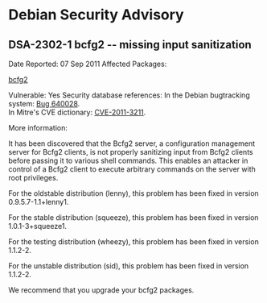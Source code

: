 
Debian Security Advisory
========================


DSA-2302-1 bcfg2 -- missing input sanitization
----------------------------------------------



Date Reported:
07 Sep 2011
Affected Packages:

[bcfg2](https://packages.debian.org/src:bcfg2)

Vulnerable:
Yes
Security database references:
In the Debian bugtracking system: [Bug 640028](https://bugs.debian.org/cgi-bin/bugreport.cgi?bug=640028).  
In Mitre's CVE dictionary: [CVE-2011-3211](https://security-tracker.debian.org/tracker/CVE-2011-3211).  

More information:

It has been discovered that the Bcfg2 server, a configuration management
server for Bcfg2 clients, is not properly sanitizing input from Bcfg2
clients before passing it to various shell commands. This enables an
attacker in control of a Bcfg2 client to execute arbitrary commands on
the server with root privileges.


For the oldstable distribution (lenny), this problem has been fixed in
version 0.9.5.7-1.1+lenny1.


For the stable distribution (squeeze), this problem has been fixed in
version 1.0.1-3+squeeze1.


For the testing distribution (wheezy), this problem has been fixed in
version 1.1.2-2.


For the unstable distribution (sid), this problem has been fixed in
version 1.1.2-2.


We recommend that you upgrade your bcfg2 packages.





